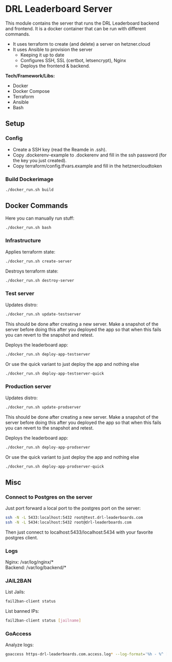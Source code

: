 # DRL Leaderboard Server
This module contains the server that runs the DRL Leaderboard backend and frontend. It is a docker container that can be run with different commands.
* It uses terraform to create (and delete) a server on hetzner.cloud
* It uses Ansible to provision the server
  * Keeping it up to date
  * Configures SSH, SSL (certbot, letsencrypt), Nginx
  * Deploys the frontend & backend.

**Tech/Framework/Libs:**
* Docker
* Docker Compose
* Terraform
* Ansible
* Bash

## Setup

### Config
- Create a SSH key (read the Reamde in .ssh).
- Copy .dockerenv-example to .dockerenv and fill in the ssh password (for the key you just created).
- Copy terraform/config.tfvars.example and fill in the hetznercloudtoken

### Build Dockerimage
```bash
./docker_run.sh build
```

## Docker Commands
Here you can manually run stuff:
```bash
./docker_run.sh bash
```
### Infrastructure
Applies terraform state:
```bash
./docker_run.sh create-server
```
Destroys terraform state:
```bash
./docker_run.sh destroy-server
```

### Test server
Updates distro:
```bash
./docker_run.sh update-testserver
```
This should be done after creating a new server. Make a snapshot of the server before doing this after you deployed the app so that when this fails you can revert to the snapshot and retest.

Deploys the leaderboard app:
```bash
./docker_run.sh deploy-app-testserver
```
Or use the quick variant to just deploy the app and nothing else
```bash
./docker_run.sh deploy-app-testserver-quick
```
### Production server
Updates distro:
```bash
./docker_run.sh update-prodserver
```
This should be done after creating a new server. Make a snapshot of the server before doing this after you deployed the app so that when this fails you can revert to the snapshot and retest.  

Deploys the leaderboard app:
```bash
./docker_run.sh deploy-app-prodserver
```
Or use the quick variant to just deploy the app and nothing else
```bash
./docker_run.sh deploy-app-prodserver-quick
```

## Misc

### Connect to Postgres on the server
Just port forward a local port to the postgres port on the server:
```bash
ssh -N -L 5433:localhost:5432 root@test.drl-leaderboards.com
ssh -N -L 5434:localhost:5432 root@drl-leaderboards.com
```
Then just connect to localhost:5433/localhost:5434 with your favorite postgres client.
### Logs
Nginx: /var/log/nginx/*  
Backend: /var/log/backend/*

### JAIL2BAN
List Jails:
```bash
fail2ban-client status
```

List banned IPs:
```bash
fail2ban-client status [jailname]
```

### GoAccess
Analyze logs:
```bash
goaccess https-drl-leaderboards.com.access.log* --log-format='%h - %^ [%d:%t %^] "%r" %s %b "%R" "%u" "%^"' --date-format='%d/%b/%Y' --time-format='%H:%M:%S'
```
